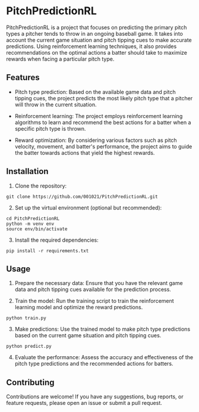 # PitchPredictionRL
PitchPredictionRL is a project that focuses on predicting the primary pitch types a pitcher tends to throw in an ongoing baseball game. It takes into account the current game situation and pitch tipping cues to make accurate predictions. Using reinforcement learning techniques, it also provides recommendations on the optimal actions a batter should take to maximize rewards when facing a particular pitch type.

## Features
* Pitch type prediction: Based on the available game data and pitch tipping cues, the project predicts the most likely pitch type that a pitcher will throw in the current situation.

* Reinforcement learning: The project employs reinforcement learning algorithms to learn and recommend the best actions for a batter when a specific pitch type is thrown.

* Reward optimization: By considering various factors such as pitch velocity, movement, and batter's performance, the project aims to guide the batter towards actions that yield the highest rewards.

## Installation
1. Clone the repository:
```
git clone https://github.com/001021/PitchPredictionRL.git
```

2. Set up the virtual environment (optional but recommended):
```
cd PitchPredictionRL
python -m venv env
source env/bin/activate
```

3. Install the required dependencies:
```
pip install -r requirements.txt
```

## Usage
1. Prepare the necessary data: Ensure that you have the relevant game data and pitch tipping cues available for the prediction process.

2. Train the model: Run the training script to train the reinforcement learning model and optimize the reward predictions.

```
python train.py
```

3. Make predictions: Use the trained model to make pitch type predictions based on the current game situation and pitch tipping cues.
```
python predict.py
```
4. Evaluate the performance: Assess the accuracy and effectiveness of the pitch type predictions and the recommended actions for batters.

## Contributing
Contributions are welcome! If you have any suggestions, bug reports, or feature requests, please open an issue or submit a pull request.
